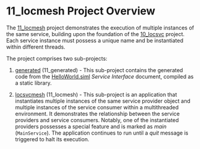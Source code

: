 # 11_locmesh Project Overview

The [11_locmesh](https://github.com/aregtech/areg-sdk/tree/master/examples/11_locmesh) project demonstrates the execution of multiple instances of the same service, building upon the foundation of the [10_locsvc](https://github.com/aregtech/areg-sdk/tree/master/examples/10_locsvc) project. Each service instance must possess a unique name and be instantiated within different threads.

The project comprises two sub-projects:

1. [generated](https://github.com/aregtech/areg-sdk/tree/master/examples/11_locmesh/generated) (11_generated) - This sub-project contains the generated code from the [HelloWorld.siml](https://github.com/aregtech/areg-sdk/blob/master/examples/11_locmesh/res/HelloWorld.siml) *Service Interface* document, compiled as a static library.

2. [locsvcmesh](https://github.com/aregtech/areg-sdk/tree/master/examples/11_locmesh/locsvcmesh) (11_locmesh) - This sub-project is an application that instantiates multiple instances of the same service provider object and multiple instances of the service consumer within a multithreaded environment. It demonstrates the relationship between the service providers and service consumers. Notably, one of the instantiated providers possesses a special feature and is marked as *main* (`MainService`). The application continues to run until a *quit* message is triggered to halt its execution.
